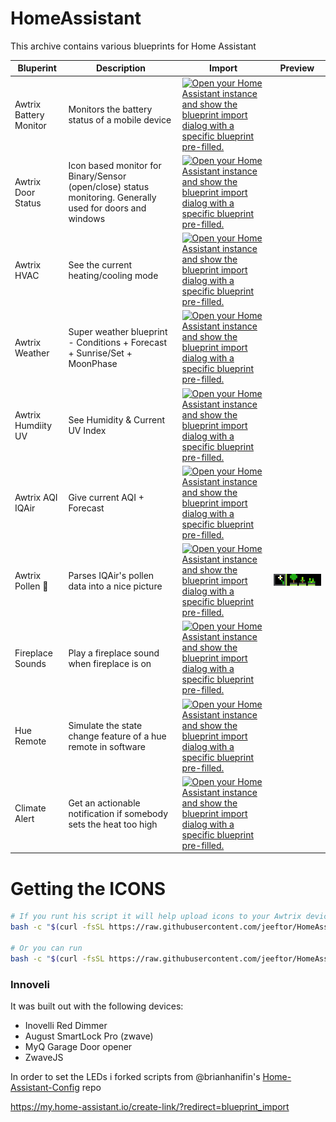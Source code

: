 # HomeAssistant

This archive contains various blueprints for Home Assistant

|Bluperint|Description|Import|Preview|
|-----------|-----------|-------|----|
|Awtrix Battery Monitor|Monitors the battery status of a mobile device|[![Open your Home Assistant instance and show the blueprint import dialog with a specific blueprint pre-filled.](https://my.home-assistant.io/badges/blueprint_import.svg)](https://my.home-assistant.io/redirect/blueprint_import/?blueprint_url=https%3A%2F%2Fraw.githubusercontent.com%2Fjeeftor%2FHomeAssistant%2Fmaster%2Fblueprints%2Fautomation%2Fawtrix_battery_monitor.yaml)|
|Awtrix Door Status|Icon based monitor for Binary/Sensor (open/close) status monitoring. Generally used for doors and windows|[![Open your Home Assistant instance and show the blueprint import dialog with a specific blueprint pre-filled.](https://my.home-assistant.io/badges/blueprint_import.svg)](https://my.home-assistant.io/redirect/blueprint_import/?blueprint_url=https%3A%2F%2Fraw.githubusercontent.com%2Fjeeftor%2FHomeAssistant%2Fmaster%2Fblueprints%2Fautomation%2Fawtrix_door_status.yaml)  |
|Awtrix HVAC| See the current heating/cooling mode |[![Open your Home Assistant instance and show the blueprint import dialog with a specific blueprint pre-filled.](https://my.home-assistant.io/badges/blueprint_import.svg)](https://my.home-assistant.io/redirect/blueprint_import/?blueprint_url=https%3A%2F%2Fraw.githubusercontent.com%2Fjeeftor%2FHomeAssistant%2Fmaster%2Fblueprints%2Fautomation%2Fawtrix_hvac.yaml)|
| Awtrix Weather | Super weather blueprint - Conditions + Forecast + Sunrise/Set + MoonPhase| [![Open your Home Assistant instance and show the blueprint import dialog with a specific blueprint pre-filled.](https://my.home-assistant.io/badges/blueprint_import.svg)](https://my.home-assistant.io/redirect/blueprint_import/?blueprint_url=https%3A%2F%2Fraw.githubusercontent.com%2Fjeeftor%2FHomeAssistant%2Fmaster%2Fblueprints%2Fautomation%2Fawtrix_weatherflow.yaml) |
| Awtrix Humdiity UV | See Humidity & Current UV Index | [![Open your Home Assistant instance and show the blueprint import dialog with a specific blueprint pre-filled.](https://my.home-assistant.io/badges/blueprint_import.svg)](https://my.home-assistant.io/redirect/blueprint_import/?blueprint_url=https%3A%2F%2Fraw.githubusercontent.com%2Fjeeftor%2FHomeAssistant%2Fmaster%2Fblueprints%2Fautomation%2Fawtrix_uv_hum.yaml)|
| Awtrix AQI IQAir | Give current AQI + Forecast | [![Open your Home Assistant instance and show the blueprint import dialog with a specific blueprint pre-filled.](https://my.home-assistant.io/badges/blueprint_import.svg)](https://my.home-assistant.io/redirect/blueprint_import/?blueprint_url=https%3A%2F%2Fraw.githubusercontent.com%2Fjeeftor%2FHomeAssistant%2Fmaster%2Fblueprints%2Fautomation%2Fawtrix_aqi.yaml)|
| Awtrix Pollen 🥀️| Parses IQAir's pollen data into a nice picture | [![Open your Home Assistant instance and show the blueprint import dialog with a specific blueprint pre-filled.](https://my.home-assistant.io/badges/blueprint_import.svg)](https://my.home-assistant.io/redirect/blueprint_import/?blueprint_url=https%3A%2F%2Fraw.githubusercontent.com%2Fjeeftor%2FHomeAssistant%2Fmaster%2Fblueprints%2Fautomation%2Fawtrix_pollen.yaml)|![](./resources/pollen/pollenPreview.gif)|
| Fireplace Sounds | Play a fireplace sound when fireplace is on| [![Open your Home Assistant instance and show the blueprint import dialog with a specific blueprint pre-filled.](https://my.home-assistant.io/badges/blueprint_import.svg)](https://my.home-assistant.io/redirect/blueprint_import/?blueprint_url=https%3A%2F%2Fraw.githubusercontent.com%2Fjeeftor%2FHomeAssistant%2Fmaster%2Fblueprints%2Fautomation%2Ffireplace_sound.yml)|
| Hue Remote | Simulate the state change feature of a hue remote in software | [![Open your Home Assistant instance and show the blueprint import dialog with a specific blueprint pre-filled.](https://my.home-assistant.io/badges/blueprint_import.svg)](https://my.home-assistant.io/redirect/blueprint_import/?blueprint_url=https%3A%2F%2Fraw.githubusercontent.com%2Fjeeftor%2FHomeAssistant%2Fmaster%2Fblueprints%2Fautomation%2Fhue-dimmer.yaml) |
| Climate Alert | Get an actionable notification if somebody sets the heat too high | [![Open your Home Assistant instance and show the blueprint import dialog with a specific blueprint pre-filled.](https://my.home-assistant.io/badges/blueprint_import.svg)](https://my.home-assistant.io/redirect/blueprint_import/?blueprint_url=https%3A%2F%2Fraw.githubusercontent.com%2Fjeeftor%2FHomeAssistant%2Fmaster%2Fblueprints%2Fautomation%2Fclimate_alert.yaml) |

# Getting the ICONS

```bash
# If you runt his script it will help upload icons to your Awtrix device
bash -c "$(curl -fsSL https://raw.githubusercontent.com/jeeftor/HomeAssistant/master/icons/upload_icon.sh)"

# Or you can run 
bash -c "$(curl -fsSL https://raw.githubusercontent.com/jeeftor/HomeAssistant/master/icons/upload_icon.sh)" -- IP_ADDRESS_OF_CLOCK
```

### Innoveli

It was built out with the following devices:

* Inovelli Red Dimmer
* August SmartLock Pro (zwave)
* MyQ Garage Door opener
* ZwaveJS

In order to set the LEDs i forked scripts from @brianhanifin's [Home-Assistant-Config](https://github.com/brianhanifin/Home-Assistant-Config) repo

<https://my.home-assistant.io/create-link/?redirect=blueprint_import>
